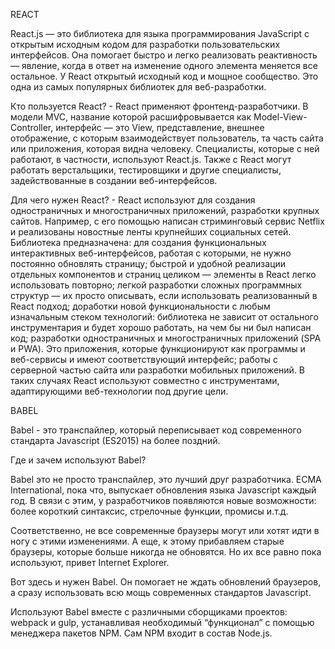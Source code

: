 REACT

React.js — это библиотека для языка программирования JavaScript с открытым исходным кодом для разработки пользовательских интерфейсов. Она помогает быстро и легко реализовать реактивность — явление, когда в ответ на изменение одного элемента меняется все остальное.
У React открытый исходный код и мощное сообщество. Это одна из самых популярных библиотек для веб-разработки.

Кто пользуется React? -
React применяют фронтенд-разработчики. В модели MVC, название которой расшифровывается как Model-View-Controller, интерфейс — это View, представление, внешнее отображение, с которым взаимодействует пользователь, та часть сайта или приложения, которая видна человеку. Специалисты, которые с ней работают, в частности, используют React.js. Также с React могут работать верстальщики, тестировщики и другие специалисты, задействованные в создании веб-интерфейсов.

Для чего нужен React? -
React используют для создания одностраничных и многостраничных приложений, разработки крупных сайтов. Например, с его помощью написан стриминговый сервис Netflix и реализованы новостные ленты крупнейших социальных сетей. Библиотека предназначена:
для создания функциональных интерактивных веб-интерфейсов, работая с которыми, не нужно постоянно обновлять страницу;
быстрой и удобной реализации отдельных компонентов и страниц целиком — элементы в React легко использовать повторно;
легкой разработки сложных программных структур — их просто описывать, если использовать реализованный в React подход;
доработки новой функциональности с любым изначальным стеком технологий: библиотека не зависит от остального инструментария и будет хорошо работать, на чем бы ни был написан код;
разработки одностраничных и многостраничных приложений (SPA и PWA). Это приложения, которые функционируют как программы и веб-сервисы и имеют соответствующий интерфейс;
работы с серверной частью сайта или разработки мобильных приложений. В таких случаях React используют совместно с инструментами, адаптирующими веб-технологии под другие цели.



BABEL

Babel - это транспайлер, который переписывает код современного стандарта Javascript (ES2015) на более поздний.

Где и зачем используют Babel? 

Babel это не просто транспайлер, это лучший друг разработчика. ECMA International, пока что, выпускает обновления языка Javascript каждый год. В связи с этим, у разработчиков появляются новые возможности: более короткий синтаксис, стрелочные функции, промисы и.т.д.

Соответственно, не все современные браузеры могут или хотят идти в ногу с этими изменениями. А еще, к этому прибавляем старые браузеры, которые больше никогда не обновятся. Но их все равно пока используют, привет Internet Explorer.

Вот здесь и нужен Babel. Он помогает не ждать обновлений браузеров, а сразу использовать всю мощь современных стандартов Javascript.

Используют Babel вместе с различными сборщиками проектов: webpack и gulp, устанавливая необходимый “функционал” с помощью менеджера пакетов NPM. Сам NPM входит в состав Node.js. 

